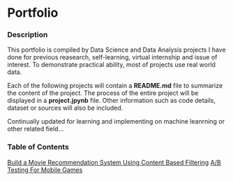 # Portfolio
### Description
This portfolio is compiled by Data Science and Data Analysis projects I have done for previous reasearch, self-learning, virtual internship and issue of interest. 
To demonstrate practical ability, most of projects use real world data. 

Each of the following projects will contain a **README.md** file to summarize the content of the project. The process of the entire project will be displayed in a **project.jpynb** file.
Other information such as code details, dataset or sources will also be included.

Continually updated for learning and implementing on machine leanrning or other related field...


### Table of Contents

[Build a Movie Recommendation System Using Content Based Filtering](https://github.com/kkwwym/Build-a-Movie-Recommendation-System-Using-Content-Based-Filtering)
[A/B Testing For Mobile Games](https://github.com/kkwwym/AB-Testing-For-Mobile-Games)

#







